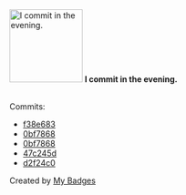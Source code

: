 <img src="https://my-badges.github.io/my-badges/evening-commits.png" alt="I commit in the evening." title="I commit in the evening." width="128">
<strong>I commit in the evening.</strong>
<br><br>

Commits:

- <a href="https://github.com/bdeadman/qai_ord_submission/commit/f38e683571edf9142034d3e7a2f9377f76ba2e61">f38e683</a>
- <a href="https://github.com/bdeadman/ord-data/commit/0bf7868b88f0571176bbc3fcf9e271c8b14aa70a">0bf7868</a>
- <a href="https://github.com/open-reaction-database/ord-data/commit/0bf7868b88f0571176bbc3fcf9e271c8b14aa70a">0bf7868</a>
- <a href="https://github.com/open-reaction-database/ord-schema/commit/47c245da38d6cf1185c8d6bceaefad953666f4b7">47c245d</a>
- <a href="https://github.com/bdeadman/surf/commit/d2f24c045ec0fe2afedc6303380c9d1cc8ed867f">d2f24c0</a>


Created by <a href="https://github.com/my-badges/my-badges">My Badges</a>